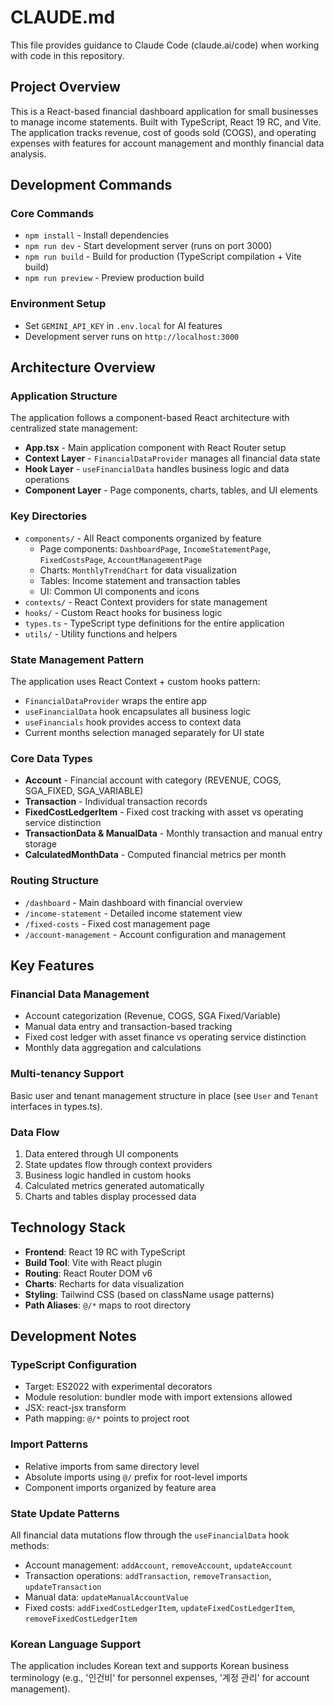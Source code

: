 # CLAUDE.md

This file provides guidance to Claude Code (claude.ai/code) when working with code in this repository.

## Project Overview

This is a React-based financial dashboard application for small businesses to manage income statements. Built with TypeScript, React 19 RC, and Vite. The application tracks revenue, cost of goods sold (COGS), and operating expenses with features for account management and monthly financial data analysis.

## Development Commands

### Core Commands
- `npm install` - Install dependencies
- `npm run dev` - Start development server (runs on port 3000)
- `npm run build` - Build for production (TypeScript compilation + Vite build)
- `npm run preview` - Preview production build

### Environment Setup
- Set `GEMINI_API_KEY` in `.env.local` for AI features
- Development server runs on `http://localhost:3000`

## Architecture Overview

### Application Structure
The application follows a component-based React architecture with centralized state management:

- **App.tsx** - Main application component with React Router setup
- **Context Layer** - `FinancialDataProvider` manages all financial data state
- **Hook Layer** - `useFinancialData` handles business logic and data operations
- **Component Layer** - Page components, charts, tables, and UI elements

### Key Directories
- `components/` - All React components organized by feature
  - Page components: `DashboardPage`, `IncomeStatementPage`, `FixedCostsPage`, `AccountManagementPage`
  - Charts: `MonthlyTrendChart` for data visualization
  - Tables: Income statement and transaction tables
  - UI: Common UI components and icons
- `contexts/` - React Context providers for state management
- `hooks/` - Custom React hooks for business logic
- `types.ts` - TypeScript type definitions for the entire application
- `utils/` - Utility functions and helpers

### State Management Pattern
The application uses React Context + custom hooks pattern:
- `FinancialDataProvider` wraps the entire app
- `useFinancialData` hook encapsulates all business logic
- `useFinancials` hook provides access to context data
- Current months selection managed separately for UI state

### Core Data Types
- **Account** - Financial account with category (REVENUE, COGS, SGA_FIXED, SGA_VARIABLE)
- **Transaction** - Individual transaction records
- **FixedCostLedgerItem** - Fixed cost tracking with asset vs operating service distinction
- **TransactionData & ManualData** - Monthly transaction and manual entry storage
- **CalculatedMonthData** - Computed financial metrics per month

### Routing Structure
- `/dashboard` - Main dashboard with financial overview
- `/income-statement` - Detailed income statement view
- `/fixed-costs` - Fixed cost management page
- `/account-management` - Account configuration and management

## Key Features

### Financial Data Management
- Account categorization (Revenue, COGS, SGA Fixed/Variable)
- Manual data entry and transaction-based tracking
- Fixed cost ledger with asset finance vs operating service distinction
- Monthly data aggregation and calculations

### Multi-tenancy Support
Basic user and tenant management structure in place (see `User` and `Tenant` interfaces in types.ts).

### Data Flow
1. Data entered through UI components
2. State updates flow through context providers
3. Business logic handled in custom hooks
4. Calculated metrics generated automatically
5. Charts and tables display processed data

## Technology Stack

- **Frontend**: React 19 RC with TypeScript
- **Build Tool**: Vite with React plugin
- **Routing**: React Router DOM v6
- **Charts**: Recharts for data visualization
- **Styling**: Tailwind CSS (based on className usage patterns)
- **Path Aliases**: `@/*` maps to root directory

## Development Notes

### TypeScript Configuration
- Target: ES2022 with experimental decorators
- Module resolution: bundler mode with import extensions allowed
- JSX: react-jsx transform
- Path mapping: `@/*` points to project root

### Import Patterns
- Relative imports from same directory level
- Absolute imports using `@/` prefix for root-level imports
- Component imports organized by feature area

### State Update Patterns
All financial data mutations flow through the `useFinancialData` hook methods:
- Account management: `addAccount`, `removeAccount`, `updateAccount`
- Transaction operations: `addTransaction`, `removeTransaction`, `updateTransaction`
- Manual data: `updateManualAccountValue`
- Fixed costs: `addFixedCostLedgerItem`, `updateFixedCostLedgerItem`, `removeFixedCostLedgerItem`

### Korean Language Support
The application includes Korean text and supports Korean business terminology (e.g., '인건비' for personnel expenses, '계정 관리' for account management).